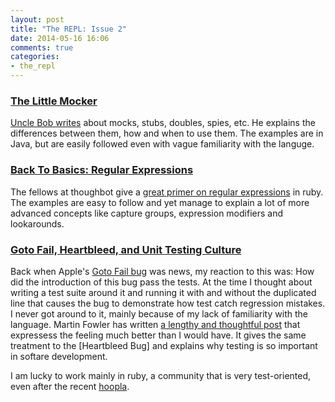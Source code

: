 ```yaml
---
layout: post
title: "The REPL: Issue 2"
date: 2014-05-16 16:06
comments: true
categories:
- the_repl
---
```


### [The Little Mocker][1]

[Uncle Bob writes][1] about mocks, stubs, doubles, spies, etc. He explains the differences between them, how and when to use them. The examples are in Java, but are easily followed even with vague familiarity with the languge.

### [Back To Basics: Regular Expressions][2]

The fellows at thoughbot give a [great primer on regular expressions][2] in ruby. The examples are easy to follow and yet manage to explain a lot of more advanced concepts like capture groups, expression modifiers and lookarounds.

### [Goto Fail, Heartbleed, and Unit Testing Culture][3]

Back when Apple's [Goto Fail bug][4] was news, my reaction to this was: How did the introduction of this bug pass the tests. At the time I thought about writing a test suite around it and running it with and without the duplicated line that causes the bug to demonstrate how test catch regression mistakes. I never got around to it, mainly because of my lack of familiarity with the language. Martin Fowler has written [a lengthy and thoughtful post][3] that expressess the feeling much better than I would have. It gives the same treatment to the [Heartbleed Bug] and explains why testing is so important in softare development.

I am lucky to work mainly in ruby, a community that is very test-oriented, even after the recent [hoopla][5].

[1]: http://blog.8thlight.com/uncle-bob/2014/05/14/TheLittleMocker.html
[2]: http://robots.thoughtbot.com/back-to-basics-regular-expressions
[3]: http://martinfowler.com/articles/testing-culture.html#heartbleed-how
[4]: https://www.imperialviolet.org/2014/02/22/applebug.html
[5]: http://david.heinemeierhansson.com/2014/test-induced-design-damage.html
